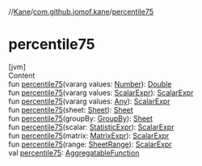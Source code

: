 //[Kane](../index.md)/[com.github.jomof.kane](index.md)/[percentile75](percentile75.md)



# percentile75  
[jvm]  
Content  
fun [percentile75](percentile75.md)(vararg values: [Number](https://kotlinlang.org/api/latest/jvm/stdlib/kotlin/-number/index.html)): [Double](https://kotlinlang.org/api/latest/jvm/stdlib/kotlin/-double/index.html)  
fun [percentile75](percentile75.md)(vararg values: [ScalarExpr](-scalar-expr/index.md)): [ScalarExpr](-scalar-expr/index.md)  
fun [percentile75](percentile75.md)(vararg values: [Any](https://kotlinlang.org/api/latest/jvm/stdlib/kotlin/-any/index.html)): [ScalarExpr](-scalar-expr/index.md)  
fun [percentile75](percentile75.md)(sheet: [Sheet](../com.github.jomof.kane.impl.sheet/-sheet/index.md)): [Sheet](../com.github.jomof.kane.impl.sheet/-sheet/index.md)  
fun [percentile75](percentile75.md)(groupBy: [GroupBy](../com.github.jomof.kane.impl.sheet/-group-by/index.md)): [Sheet](../com.github.jomof.kane.impl.sheet/-sheet/index.md)  
fun [percentile75](percentile75.md)(scalar: [StatisticExpr](-statistic-expr/index.md)): [ScalarExpr](-scalar-expr/index.md)  
fun [percentile75](percentile75.md)(matrix: [MatrixExpr](-matrix-expr/index.md)): [ScalarExpr](-scalar-expr/index.md)  
fun [percentile75](percentile75.md)(range: [SheetRange](../com.github.jomof.kane.impl.sheet/-sheet-range/index.md)): [ScalarExpr](-scalar-expr/index.md)  
val [percentile75](percentile75.md): [AggregatableFunction](../com.github.jomof.kane.impl.functions/-aggregatable-function/index.md)  




